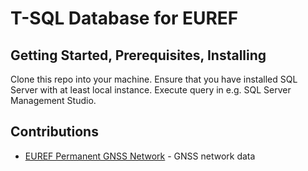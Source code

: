 # T-SQL Database for EUREF

## Getting Started, Prerequisites, Installing

Clone this repo into your machine. Ensure that you have installed SQL Server with at least local instance. Execute query in e.g. SQL Server Management Studio.

## Contributions
* [EUREF Permanent GNSS Network](http://www.epncb.oma.be/) - GNSS network data